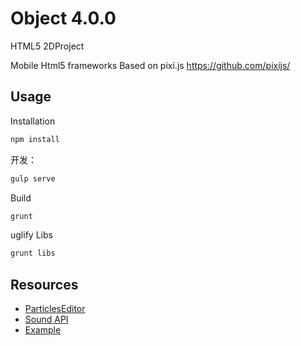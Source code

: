 # Object  4.0.0
HTML5 2DProject 

Mobile Html5 frameworks
Based on pixi.js https://github.com/pixijs/


## Usage

Installation

```bash
npm install
```

开发：
```bash
gulp serve
```

Build

```bash
grunt
```

uglify Libs

```bash
grunt libs
```


## Resources
* [ParticlesEditor](http://pixijs.github.io/pixi-particles-editor)
* [Sound API](https://github.com/pixijs/pixi-sound)
* [Example](http://watertian.github.io/Object/)
